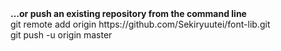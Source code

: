 <div><b>…or push an existing repository from the command line</b></div>

<div>git remote add origin https://github.com/Sekiryuutei/font-lib.git </div>

<div>git push -u origin master</div>
